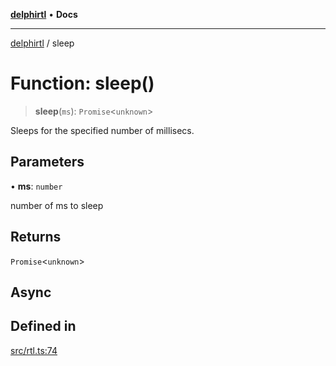 [**delphirtl**](../README.md) • **Docs**

***

[delphirtl](../globals.md) / sleep

# Function: sleep()

> **sleep**(`ms`): `Promise`\<`unknown`\>

Sleeps for the specified number of millisecs.

## Parameters

• **ms**: `number`

number of ms to sleep

## Returns

`Promise`\<`unknown`\>

## Async

## Defined in

[src/rtl.ts:74](https://github.com/chuacw/delphirtl/blob/b2d86277a5251f0037cf01044224c3e29dc4c6be/src/rtl.ts#L74)
